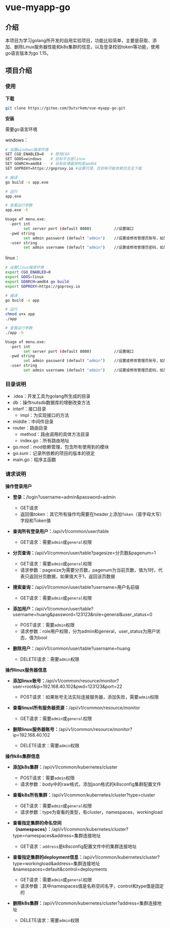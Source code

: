 # vue-myapp-go

## **介绍**

本项目为学习golang所开发的自用实验项目，功能比较简单，主要是获取、添加、删除Linux服务器性能和k8s集群的信息，以及登录校验token等功能，使用go语言版本为go 1.15。

## 项目介绍

### 使用

**下载**

```bash
git clone https://gitee.com/Outsrkem/vue-myapp-go.git
```

**安装**

需要go语言环境

windows：

```bash
# 设置windows编译环境
SET CGO_ENABLED=0	# 禁用CGO
SET GOOS=windows  	# 目标平台是linux
SET GOARCH=amd64  	# 目标处理器架构是amd64
SET GOPROXY=https://goproxy.io #设置代理，否则有可能依赖包无法下载

# 编译
go build -o app.exe

# 运行
app.exe

# 查看运行参数
app.exe -h

Usage of menu.exe:
  -port int
        set server port (default 8080)			//设置端口
  -pwd string
        set admin password (default "admin")	//设置或修改管理员账号，如果没有指定，默认admin
  -user string
        set admin username (default "admin")	//设置或修改管理员密码，如果没有指定，默认admin
```

linux：

```bash
# 设置linux编译环境
export CGO_ENABLED=0 
export GOOS=linux 
export GOARCH=amd64 go build
export GOPROXY=https://goproxy.io

# 编译
go build -o app

# 运行
chmod u+x app
./app

# 查看运行参数
./app -h

Usage of menu.exe:
  -port int
        set server port (default 8080)			//设置端口
  -pwd string
        set admin password (default "admin")	//设置或修改管理员账号，如果没有指定，默认admin
  -user string
        set admin username (default "admin")	//设置或修改管理员密码，如果没有指定，默认admin

```

### 目录说明

- .idea：开发工具为golang所生成的目录
- db：操作nutsdb数据库的增删改查方法
- interf：接口目录
  - impl：为实现接口的方法
- middle：中间件目录
- router：路由目录
  - method：路由调用的具体方法目录
  - index.go：所有路由地址
- go.mod：mod依赖管理，包含所有使用到的模块
- go.sum：记录所依赖的项目的版本的锁定
- main.go：程序主函数

### 请求说明

**操作登录用户**

- **登录：**/login?username=admin&password=admin
  - GET请求
  - 返回值token：其它所有操作均需要在header上添加`Token`（首字母大写）字段和Token值



- **查询所有登录用户：**/api/v1/common/user/table
  - GET请求：需要`admin`或`general`权限



- **分页查询：**/api/v1/common/user/table?pagesize=分页数&pagenum=1
  - GET请求：需要`admin`或`general`权限
  - 请求参数：pagesize为需要分页数，pagenum为当前页数，值为1时，代表只返回分页数据，如果值大于1，返回该页数据



- **搜索查询：**/api/v1/common/user/table?username=用户名前缀
  - GET请求：需要`admin`或`general`权限



- **添加用户：**/api/v1/common/user/table?username=huang&password=123123&role=general&user_status=0
  - POST请求：需要`admin`权限
  - 请求参数：role用户权限，分为admin和general，user_status为用户状态，值为bool



- **删除用户：**/api/v1/common/user/table?username=huang
  - DELETE请求：需要`admin`权限



**操作linux服务器信息**

- **添加linux账号：**/api/v1/common/resource/monitor?user=root&ip=192.168.40.102&pwd=123123&port=22
  - POST请求：如果账号无法实际连接服务器，添加失败，需要`admin`权限



- **查看linuxl所有服务器资源：**/api/v1/common/resource/monitor
  - GET请求：需要`admin`或`general`权限



- **删除linux服务器账号：**/api/v1/common/resource/monitor?ip=192.168.40.102
  - DELETE请求：需要`admin`权限



**操作k8s集群信息**

- **添加k8s集群：**/api/v1/common/kubernetes/cluster
  - POST请求：需要`admin`权限
  - 请求参数：body中的raw格式，添加json格式的k8sconfig集群配置文件



- **查看k8s所有集群：**/api/v1/common/kubernetes/cluster?type=cluster
  - GET请求：需要`admin`或`general`权限
  - 请求参数：type为查看的类型，有cluster，namespaces，workingload



- **查看指定集群的命名空间（namespaces）：**/api/v1/common/kubernetes/cluster?type=namespaces&address=集群连接地址
  - GET请求：`address`是k8sconfig配置文件中的集群连接地址



- **查看指定集群的deployment信息：**/api/v1/common/kubernetes/cluster?type=workingload&address=集群连接地址&namespaces=default&control=deployments
  - GET请求：需要`admin`或`general`权限
  - 请求参数：其中namespaces值是名称空间名字，control和type值是固定的



- **删除k8s集群：**/api/v1/common/kubernetes/cluster?address=集群连接地址
  - DELETE请求：需要`admin`权限

